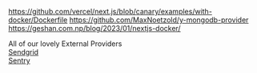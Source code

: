 https://github.com/vercel/next.js/blob/canary/examples/with-docker/Dockerfile
https://github.com/MaxNoetzold/y-mongodb-provider
https://geshan.com.np/blog/2023/01/nextjs-docker/

<div>
  All of our lovely External Providers
  <div>
    <a href="https://app.sendgrid.com/">Sendgrid</a>
  </div>
  <div>
    <a href="https://sentry.io/">Sentry</a>
  </div>
  <a>
</div>
